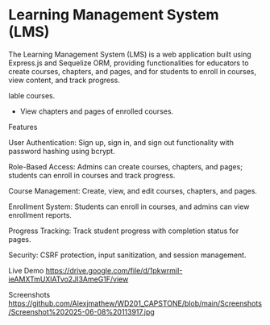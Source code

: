 # Learning Management System (LMS)

The Learning Management System (LMS) is a web application built using Express.js and Sequelize ORM, providing functionalities for educators to create courses, chapters, and pages, and for students to enroll in courses, view content, and track progress.

lable courses.
  - View chapters and pages of enrolled courses.


Features





User Authentication: Sign up, sign in, and sign out functionality with password hashing using bcrypt.



Role-Based Access: Admins can create courses, chapters, and pages; students can enroll in courses and track progress.



Course Management: Create, view, and edit courses, chapters, and pages.



Enrollment System: Students can enroll in courses, and admins can view enrollment reports.



Progress Tracking: Track student progress with completion status for pages.



Security: CSRF protection, input sanitization, and session management.


Live Demo
https://drive.google.com/file/d/1pkwrmiI-ieAMXTmUXlATvo2JI3AmeG1F/view


Screenshots
https://github.com/Alexjmathew/WD201_CAPSTONE/blob/main/Screenshots/Screenshot%202025-06-08%20113917.jpg



